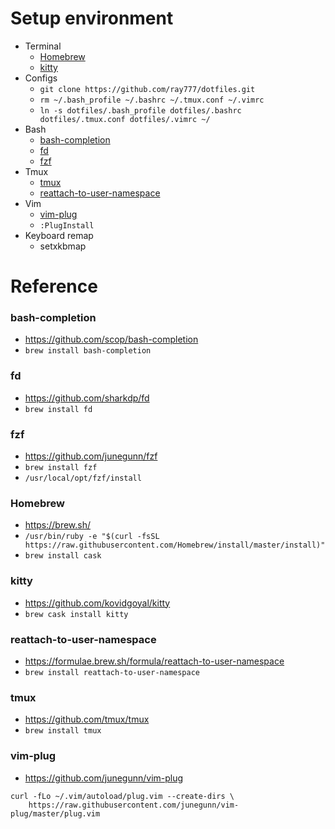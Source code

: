 # Setup environment
- Terminal
  - [Homebrew](#homebrew)
  - [kitty](#kitty)
- Configs
  - `git clone https://github.com/ray777/dotfiles.git`
  - `rm ~/.bash_profile ~/.bashrc ~/.tmux.conf ~/.vimrc`
  - `ln -s dotfiles/.bash_profile dotfiles/.bashrc dotfiles/.tmux.conf dotfiles/.vimrc ~/`
- Bash
  - [bash-completion](#bash-completion)
  - [fd](#fd)
  - [fzf](#fzf)
- Tmux
  - [tmux](#tmux)
  - [reattach-to-user-namespace](#reattach-to-user-namespace)
- Vim
  - [vim-plug](#vim-plug)
  - `:PlugInstall`
- Keyboard remap
  - setxkbmap


# Reference

### bash-completion
- https://github.com/scop/bash-completion
- `brew install bash-completion`

### fd
- https://github.com/sharkdp/fd
- `brew install fd`

### fzf
- https://github.com/junegunn/fzf
- `brew install fzf`
- `/usr/local/opt/fzf/install`

### Homebrew
- https://brew.sh/
- `/usr/bin/ruby -e "$(curl -fsSL https://raw.githubusercontent.com/Homebrew/install/master/install)"`
- `brew install cask`

### kitty
- https://github.com/kovidgoyal/kitty
- `brew cask install kitty`

### reattach-to-user-namespace
- https://formulae.brew.sh/formula/reattach-to-user-namespace
- `brew install reattach-to-user-namespace`

### tmux
- https://github.com/tmux/tmux
- `brew install tmux`

### vim-plug
- https://github.com/junegunn/vim-plug
```
curl -fLo ~/.vim/autoload/plug.vim --create-dirs \
    https://raw.githubusercontent.com/junegunn/vim-plug/master/plug.vim
```
